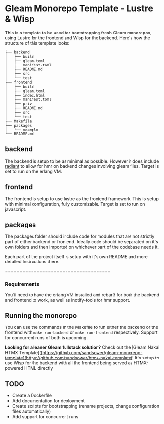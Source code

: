 # Gleam Monorepo Template - Lustre & Wisp
This is a template to be used for bootstrapping fresh Gleam monorepos, using Lustre for the frontend and Wisp for the backend. Here's how the structure of this template looks: 

```
├── backend
│   ├── build
│   ├── gleam.toml
│   ├── manifest.toml
│   ├── README.md
│   ├── src
│   └── test
├── frontend
│   ├── build
│   ├── gleam.toml
│   ├── index.html
│   ├── manifest.toml
│   ├── priv
│   ├── README.md
│   ├── src
│   └── test
├── Makefile
├── packages
│   └── example
└── README.md
```
## backend

The backend is setup to be as minimal as possible. However it does include [radiant](https://github.com/pta2002/gleam-radiate) to allow for hmr on backend changes involving gleam files. Target is set to run on the erlang VM.

## frontend

The frontend is setup to use lustre as the frontend framework. This is setup with minimal configuration, fully customizable. Target is set to run on javascript.

## packages

The packages folder should include code for modules that are not strictly part of either backend or frontend. Ideally code should be separated on it's own folders and then imported on whichever part of the codebase needs it.

Each part of the project itself is setup with it's own README and more detailed instructions there.

=====================================

### Requirements

You'll need to have the erlang VM installed and rebar3 for both the backend and frontend to work, as well as inotify-tools for hmr support.

## Running the monorepo

You can use the commands in the Makefile to run either the backend or the frontend with `make run-backend` or `make run-frontend` respectively. Support for concurrent runs of both is upcoming.

**Looking for a leaner Gleam fullstack solution?** 
Check out the [Gleam Nakai HTMX Template]([https://github.com/sandsower/gleam-monorepo-template](https://github.com/sandsower/htmx-nakai-template)! It's setup to use Wisp for the backend with all the frontend being served as HTMX-powered HTML directly 

## TODO

- Create a Dockerfile
- Add documentation for deployment
- Create scripts for bootstrapping (rename projects, change configuration files automatically)
- Add support for concurrent runs
